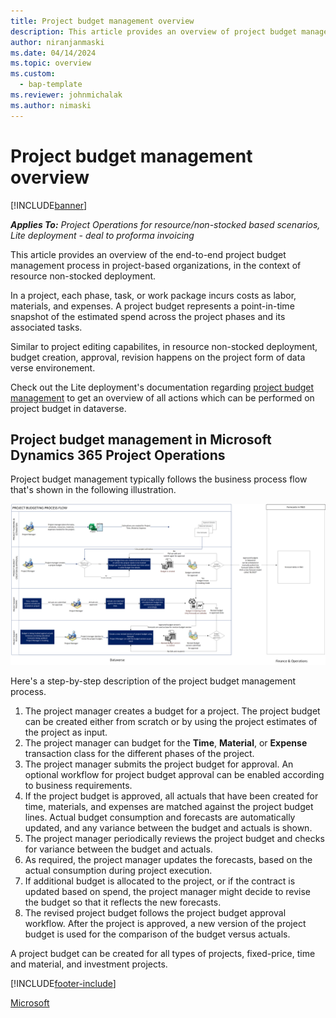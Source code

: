 ```yaml
---
title: Project budget management overview
description: This article provides an overview of project budget management in resource non-stocked deployment.
author: niranjanmaski
ms.date: 04/14/2024
ms.topic: overview
ms.custom: 
  - bap-template
ms.reviewer: johnmichalak
ms.author: nimaski
---
```


# Project budget management overview

[!INCLUDE[banner](../includes/banner.md)]

_**Applies To:** Project Operations for resource/non-stocked based scenarios, Lite deployment - deal to proforma invoicing_

This article provides an overview of the end-to-end project budget management process in project-based organizations, in the context of resource non-stocked deployment.

In a project, each phase, task, or work package incurs costs as labor, materials, and expenses. A project budget represents a point-in-time snapshot of the estimated spend across the project phases and its associated tasks. 

Similar to project editing capabilites, in resource non-stocked deployment, budget creation, approval, revision happens on the project form of data verse environement. 

Check out the Lite deployment's documentation regarding [project budget management](../pro/budget/projectbudgetmanagement.md) to get an overview of all actions which can be performed on project budget in dataverse. 

## Project budget management in Microsoft Dynamics 365 Project Operations

Project budget management typically follows the business process flow that's shown in the following illustration.

![Business process flow for project budget management in Project Operations.](media/1-Budgetmanagementoverviewresourcenonstocked.png)

Here's a step-by-step description of the project budget management process.

1. The project manager creates a budget for a project. The project budget can be created either from scratch or by using the project estimates of the project as input.
1. The project manager can budget for the **Time**, **Material**, or **Expense** transaction class for the different phases of the project.
1. The project manager submits the project budget for approval. An optional workflow for project budget approval can be enabled according to business requirements.
1. If the project budget is approved, all actuals that have been created for time, materials, and expenses are matched against the project budget lines. Actual budget consumption and forecasts are automatically updated, and any variance between the budget and actuals is shown.
1. The project manager periodically reviews the project budget and checks for variance between the budget and actuals.
1. As required, the project manager updates the forecasts, based on the actual consumption during project execution.
1. If additional budget is allocated to the project, or if the contract is updated based on spend, the project manager might decide to revise the budget so that it reflects the new forecasts.
1. The revised project budget follows the project budget approval workflow. After the project is approved, a new version of the project budget is used for the comparison of the budget versus actuals.

A project budget can be created for all types of projects, fixed-price, time and material, and investment projects.

[!INCLUDE[footer-include](../../includes/footer-banner.md)]

[Microsoft](https://www.microsoft.com)
